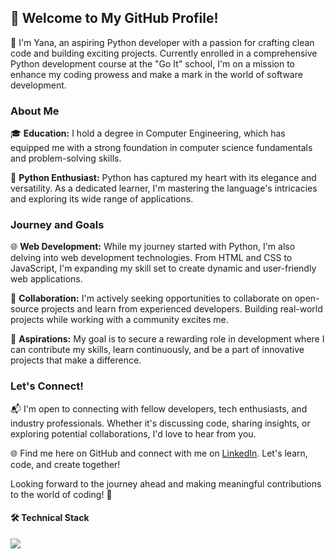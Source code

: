 ## 🌟 Welcome to My GitHub Profile!

👋 I'm Yana, an aspiring Python developer with a passion for crafting clean code and building exciting projects. Currently enrolled in a comprehensive Python development course at the "Go It" school, I'm on a mission to enhance my coding prowess and make a mark in the world of software development.

### About Me

🎓 **Education:** I hold a degree in Computer Engineering, which has equipped me with a strong foundation in computer science fundamentals and problem-solving skills.

🐍 **Python Enthusiast:** Python has captured my heart with its elegance and versatility. As a dedicated learner, I'm mastering the language's intricacies and exploring its wide range of applications.


### Journey and Goals

🌐 **Web Development:** While my journey started with Python, I'm also delving into web development technologies. From HTML and CSS to JavaScript, I'm expanding my skill set to create dynamic and user-friendly web applications.

🤝 **Collaboration:** I'm actively seeking opportunities to collaborate on open-source projects and learn from experienced developers. Building real-world projects while working with a community excites me.

🚀 **Aspirations:** My goal is to secure a rewarding role in development where I can contribute my skills, learn continuously, and be a part of innovative projects that make a difference.

### Let's Connect!

📬 I'm open to connecting with fellow developers, tech enthusiasts, and industry professionals. Whether it's discussing code, sharing insights, or exploring potential collaborations, I'd love to hear from you.

🌐 Find me here on GitHub and connect with me on [LinkedIn](https://www.linkedin.com/in/yana-yakovlieva/). Let's learn, code, and create together!

Looking forward to the journey ahead and making meaningful contributions to the world of coding! 🚀


####  🛠 Technical Stack

<p align="left">
  <a href="https://skillicons.dev">
    <img src="https://skillicons.dev/icons?i=python,django,fastapi,postgresql,mongodb,docker,git,html,css,flask,matlab,sqlite,tensorflow " />
     
  </a>
</p>


